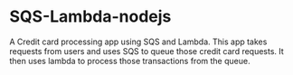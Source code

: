 # SQS-Lambda-nodejs
A Credit card processing app using SQS and Lambda. This app takes requests from users and uses SQS to queue those credit card requests. It then uses lambda to process those transactions from the queue.
